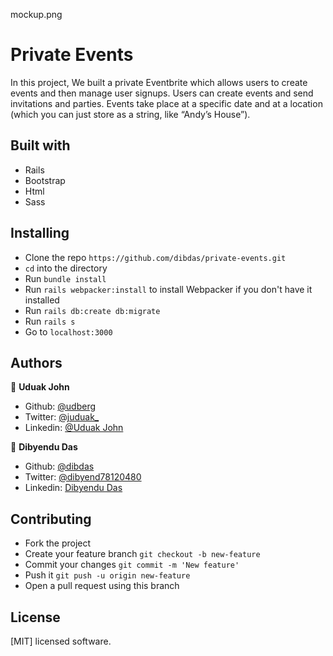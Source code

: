mockup.png

# Private Events

In this project, We built a private Eventbrite which allows users to create events and then manage user signups. Users can create events and send invitations and parties. Events take place at a specific date and at a location (which you can just store as a string, like “Andy’s House”).

## Built with

- Rails
- Bootstrap
- Html
- Sass

## Installing

- Clone the repo `https://github.com/dibdas/private-events.git`
- `cd` into the directory
- Run `bundle install`
- Run `rails webpacker:install` to install Webpacker if you don't have it installed
- Run `rails db:create db:migrate`
- Run `rails s`
- Go to `localhost:3000`

## Authors

👤 **Uduak John**

- Github: [@udberg](https://github.com/udberg)
- Twitter: [@juduak_](https://twitter.com/juduak_)
- Linkedin: [@Uduak John](https://www.linkedin.com/in/juduak/)

👤 **Dibyendu Das**
- Github: [@dibdas](https://github.com/dibdas)
- Twitter: [@dibyend78120480](https://twitter.com/dibyend78120480)
- Linkedin: [Dibyendu Das](https://www.linkedin.com/in/dibdas/)

## Contributing

- Fork the project
- Create your feature branch `git checkout -b new-feature`
- Commit your changes `git commit -m 'New feature'`
- Push it `git push -u origin new-feature`
- Open a pull request using this branch

## License

[MIT] licensed software.

